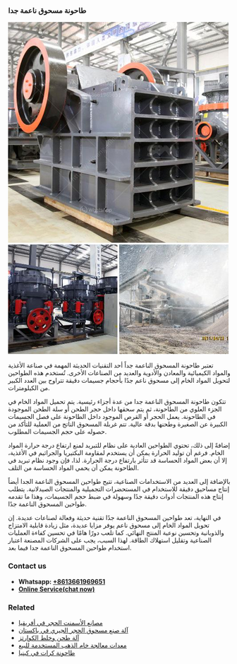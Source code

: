 <h3>طاحونة مسحوق ناعمة جدا</h3><img src='1701852451.jpg' alt=''><p>تعتبر طاحونة المسحوق الناعمة جداً أحد التقنيات الحديثة المهمة في صناعة الأغذية والمواد الكيميائية والمعادن والأدوية والعديد من الصناعات الأخرى. تُستخدم هذه الطواحين لتحويل المواد الخام إلى مسحوق ناعم جدًا بأحجام جسيمات دقيقة تتراوح بين العدد الكبير من الكيلومترات.</p><p>تتكون طاحونة المسحوق الناعمة جدا من عدة أجزاء رئيسية. يتم تحميل المواد الخام في الجزء العلوي من الطاحونة، ثم يتم سحقها داخل حجر الطحن أو سلة الطحن الموجودة في الطاحونة. يعمل الحجر أو القرص الموجود داخل الطاحونة على فصل الجسيمات الكبيرة عن الصغيرة وطحنها بدقة عالية. تتم غربلة المسحوق الناتج من العملية للتأكد من حصوله على حجم الجسيمات المطلوب.</p><p>إضافةً إلى ذلك، تحتوي الطواحين العادية على نظام للتبريد لمنع ارتفاع درجة حرارة المواد الخام. فرغم أن توليد الحرارة يمكن أن يستخدم لمقاومة البكتيريا والجراثيم في الأغذية، إلا أن بعض المواد الحساسة قد تتأثر بارتفاع درجة الحرارة. لذا، فإن وجود نظام تبريد في الطاحونة يمكن أن يحمي المواد الحساسة من التلف.</p><p>بالإضافة إلى العديد من الاستخدامات الصناعية، تتيح طواحين المسحوق الناعمة الجدا أيضاً إنتاج مساحيق دقيقة للاستخدام في المستحضرات التجميلية والمنتجات الصيدلانية. يتطلب إنتاج هذه المنتجات أدوات دقيقة جدًا وسهولة في ضبط حجم الجسيمات، وهذا ما تقدمه طواحين المسحوق الناعمة جدًا.</p><p>في النهاية، تعد طواحين المسحوق الناعمة جدًا تقنية حديثة وفعالة لصناعات عديدة. إن تحويل المواد الخام إلى مسحوق ناعم يوفر مزايا عديدة، مثل زيادة قابلية الامتزاج والذوبانية وتحسين نوعية المنتج النهائي. كما تلعب دورًا هامًا في تحسين كفاءة العمليات الصناعية وتقليل استهلاك الطاقة. لهذا السبب، يجب على الشركات المصنعة اعتبار استخدام طواحين المسحوق الناعمة جدا فيما بعد.</p><h3>Contact us</h3><ul><li><strong>Whatsapp:&nbsp;<a href="https://wa.me/8613661969651">+8613661969651</a></strong></li><li><a href="https://swt.shibang-china.com/?git&amp;zhl&amp;طاحونة مسحوق ناعمة جدا"><strong>Online Service(chat now)</strong></a></li></ul><h3>Related</h3><ul><li><a href='مصانع الأسمنت الحجر في أفريقيا.md'>مصانع الأسمنت الحجر في أفريقيا</a></li><li><a href='آلة صنع مسحوق الحجر الجيري في باكستان.md'>آلة صنع مسحوق الحجر الجيري في باكستان</a></li><li><a href='آلة طحن وخلط الكوارتز.md'>آلة طحن وخلط الكوارتز</a></li><li><a href='معدات معالجة خام الذهب المستخدمة للبيع.md'>معدات معالجة خام الذهب المستخدمة للبيع</a></li><li><a href='طاحونة كرات في كينيا.md'>طاحونة كرات في كينيا</a></li></ul>